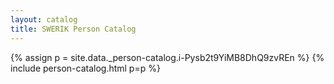 ```yaml
---
layout: catalog
title: SWERIK Person Catalog
---
```

{% assign p = site.data._person-catalog.i-Pysb2t9YiMB8DhQ9zvREn %}
{% include person-catalog.html p=p %}

